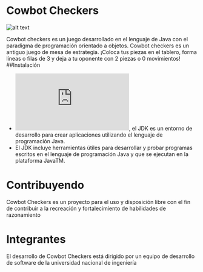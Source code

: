 # Cowbot Checkers


![alt text](https://external-content.duckduckgo.com/iu/?u=https%3A%2F%2Ftse2.mm.bing.net%2Fth%3Fid%3DOIP.N10mvKxS0VrsKgdff5mQ2wAAAA%26pid%3DApi&f=1)

Cowbot checkers  es un juego desarrollado en el lenguaje de Java con el paradigma de programación orientado a objetos.
Cowbot checkers es un antiguo juego de mesa de estrategia. ¡Coloca tus piezas en el tablero, forma líneas o filas de 3 y deja a tu oponente con 2 piezas o 0 movimientos!
##Instalación
- ![Oracle java Archive](https://www.oracle.com/java/technologies/java-archive.html), el JDK es un entorno de desarrollo para crear aplicaciones utilizando el lenguaje de programación Java.
- El JDK incluye herramientas útiles para desarrollar y probar programas escritos en el lenguaje de programación Java y que se ejecutan en la plataforma JavaTM.

# Contribuyendo
Cowbot Checkers es un proyecto para el uso y disposición libre con el fin de contribuir a la recreación y fortalecimiento de  habilidades de razonamiento


# Integrantes
El desarrollo de Cowbot Checkers está dirigido por un equipo de desarrollo de software de la universidad nacional de ingeniería
